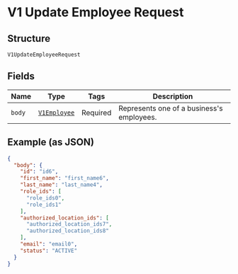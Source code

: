 
# V1 Update Employee Request

## Structure

`V1UpdateEmployeeRequest`

## Fields

| Name | Type | Tags | Description |
|  --- | --- | --- | --- |
| `body` | [`V1Employee`](/doc/models/v1-employee.md) | Required | Represents one of a business's employees. |

## Example (as JSON)

```json
{
  "body": {
    "id": "id6",
    "first_name": "first_name6",
    "last_name": "last_name4",
    "role_ids": [
      "role_ids0",
      "role_ids1"
    ],
    "authorized_location_ids": [
      "authorized_location_ids7",
      "authorized_location_ids8"
    ],
    "email": "email0",
    "status": "ACTIVE"
  }
}
```


